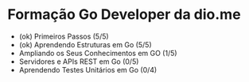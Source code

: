 # Formação Go Developer da dio.me
- (ok) Primeiros Passos (5/5)
- (ok) Aprendendo Estruturas em Go (5/5)
- Ampliando os Seus Conhecimentos em GO (1/5)
- Servidores e APIs REST em Go (0/5)
- Aprendendo Testes Unitários em Go (0/4)
